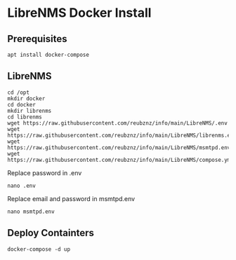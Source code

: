 # LibreNMS Docker Install

## Prerequisites

`apt install docker-compose`

## LibreNMS

```
cd /opt
mkdir docker
cd docker
mkdir librenms
cd librenms
wget https://raw.githubusercontent.com/reubznz/info/main/LibreNMS/.env
wget https://raw.githubusercontent.com/reubznz/info/main/LibreNMS/librenms.env
wget https://raw.githubusercontent.com/reubznz/info/main/LibreNMS/msmtpd.env
wget https://raw.githubusercontent.com/reubznz/info/main/LibreNMS/compose.yml
```

Replace password in .env

```nano .env```

Replace email and password in msmtpd.env

```nano msmtpd.env```

## Deploy Containters

```docker-compose -d up```
